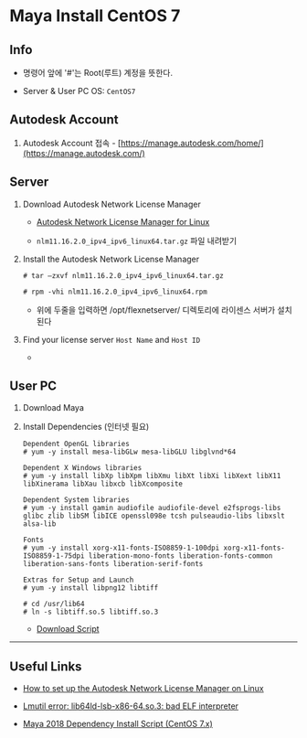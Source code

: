 # Maya Install CentOS 7

## Info

- 명령어 앞에 '#'는 Root(루트) 계정을 뜻한다.

- Server & User PC OS: ```CentOS7```

## Autodesk Account

1. Autodesk Account 접속 - [https://manage.autodesk.com/home/](https://manage.autodesk.com/)


## Server

1. Download Autodesk Network License Manager

    - [Autodesk Network License Manager for Linux](https://knowledge.autodesk.com/search-result/caas/downloads/content/autodesk-network-license-manager-for-linux.html)
    
    - ```nlm11.16.2.0_ipv4_ipv6_linux64.tar.gz``` 파일 내려받기


1. Install the Autodesk Network License Manager

    ```
    # tar –zxvf nlm11.16.2.0_ipv4_ipv6_linux64.tar.gz

    # rpm -vhi nlm11.16.2.0_ipv4_ipv6_linux64.rpm
    ```

    - 위에 두줄을 입력하면 /opt/flexnetserver/ 디렉토리에 라이센스 서버가 설치된다

1. Find your license server ```Host Name``` and ```Host ID``` 

    - 

## User PC

1. Download Maya

1. Install Dependencies (인터넷 필요)
    
    ```
    Dependent OpenGL libraries
    # yum -y install mesa-libGLw mesa-libGLU libglvnd*64

    Dependent X Windows libraries
    # yum -y install libXp libXpm libXmu libXt libXi libXext libX11 libXinerama libXau libxcb libXcomposite

    Dependent System libraries
    # yum -y install gamin audiofile audiofile-devel e2fsprogs-libs glibc zlib libSM libICE openssl098e tcsh pulseaudio-libs libxslt alsa-lib

    Fonts
    # yum -y install xorg-x11-fonts-ISO8859-1-100dpi xorg-x11-fonts-ISO8859-1-75dpi liberation-mono-fonts liberation-fonts-common liberation-sans-fonts liberation-serif-fonts

    Extras for Setup and Launch
    # yum -y install libpng12 libtiff

    # cd /usr/lib64
    # ln -s libtiff.so.5 libtiff.so.3
    ```
    - [Download Script](https://gitlab.com/snippets/1690538)




---

## Useful Links

- [How to set up the Autodesk Network License Manager on Linux](https://knowledge.autodesk.com/support/maya/troubleshooting/caas/sfdcarticles/sfdcarticles/How-to-set-up-a-Network-License-Server-Manager-on-Linux.html)

- [Lmutil error: lib64ld-lsb-x86-64.so.3: bad ELF interpreter](https://knowledge.autodesk.com/support/maya/learn-explore/caas/sfdcarticles/sfdcarticles/Lmutil-error-lib64ld-lsb-x86-64-so-3-bad-ELF-interpreter.html)

- [Maya 2018 Dependency Install Script (CentOS 7.x)](https://gitlab.com/snippets/1690538)
